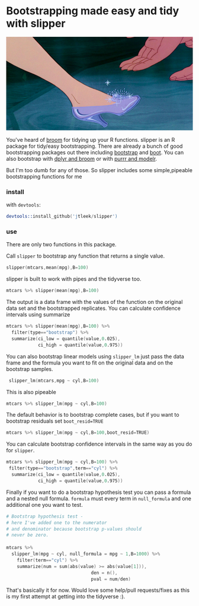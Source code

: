 Bootstrapping made easy and tidy with slipper
=================

![](slipper.jpg)

You've heard of [broom](https://cran.r-project.org/web/packages/broom/index.html) for tidying up your R functions. slipper is an R package for tidy/easy bootstrapping. There are already a bunch of good bootstrapping packages out there including [bootstrap](https://cran.r-project.org/web/packages/bootstrap/) and [boot](https://cran.r-project.org/web/packages/boot/). You can also bootstrap with [dplyr and broom](https://cran.r-project.org/web/packages/broom/vignettes/bootstrapping.html) or with [purrr and modelr](https://cran.r-project.org/web/packages/modelr).

But I'm too dumb for any of those. So slipper includes some simple,pipeable bootstrapping functions for me 

### install
with `devtools`:

```S
devtools::install_github('jtleek/slipper')
```

### use

There are only two functions in this package. 

Call `slipper` to bootstrap any function that returns
a single value. 

```S
slipper(mtcars,mean(mpg),B=100)
```

slipper is built to work with pipes and the tidyverse too. 

```S
mtcars %>% slipper(mean(mpg),B=100)
```

The output is a data frame with the values of the function on the original data set and the bootstrapped replicates. You can calculate confidence intervals using summarize

``` S
mtcars %>% slipper(mean(mpg),B=100) %>%
  filter(type=="bootstrap") %>% 
  summarize(ci_low = quantile(value,0.025),
            ci_high = quantile(value,0.975))
```

You can also bootstrap linear models using `slipper_lm` just pass the data frame and the formula you want to fit on the original data and on the bootstrap samples. 

``` S
 slipper_lm(mtcars,mpg ~ cyl,B=100)
```

This is also pipeable

```S
mtcars %>% slipper_lm(mpg ~ cyl,B=100)
```

The default behavior is to bootstrap complete cases, but if you want to bootstrap residuals set `boot_resid=TRUE`

```S
mtcars %>% slipper_lm(mpg ~ cyl,B=100,boot_resid=TRUE)
```

You can calculate bootstrap confidence intervals in the same way as you do for `slipper`.

```S
mtcars %>% slipper_lm(mpg ~ cyl,B=100) %>% 
 filter(type=="bootstrap",term=="cyl") %>%
  summarize(ci_low = quantile(value,0.025),
            ci_high = quantile(value,0.975))
```

Finally if you want to do a bootstrap hypothesis test you can pass a formula and a nested null formula. `formula` must every term in `null_formula` and one additional one you want to test. 

```S
# Bootstrap hypothesis test - 
# here I've added one to the numerator
# and denominator because bootstrap p-values should 
# never be zero.

mtcars %>% 
  slipper_lm(mpg ~ cyl, null_formula = mpg ~ 1,B=1000) %>%
    filter(term=="cyl") %>%
    summarize(num = sum(abs(value) >= abs(value[1])),
                                den = n(),
                                pval = num/den)
```

That's basically it for now. Would love some help/pull requests/fixes as this is my first attempt at getting into the tidyverse :). 
